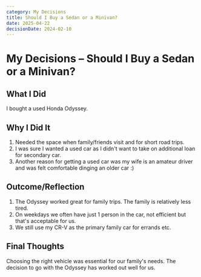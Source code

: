 ```yaml
---
category: My Decisions
title: Should I Buy a Sedan or a Minivan?
date: 2025-04-22
decisionDate: 2024-02-10
---
```


# My Decisions – Should I Buy a Sedan or a Minivan?

## What I Did
I bought a used Honda Odyssey.

## Why I Did It
1. Needed the space when family/friends visit and for short road trips.
2. I was sure I wanted a used car as I didn't want to take on additional loan for secondary car.
3. Another reason for getting a used car was my wife is an amateur driver and was felt comfortable dinging an older car :)

## Outcome/Reflection
1. The Odyssey worked great for family trips. The family is relatively less tired.
2. On weekdays we often have just 1 person in the car, not efficient but that's acceptable for us.
3. We still use my CR-V as the primary family car for errands etc.

## Final Thoughts
Choosing the right vehicle was essential for our family's needs. The decision to go with the Odyssey has worked out well for us. 